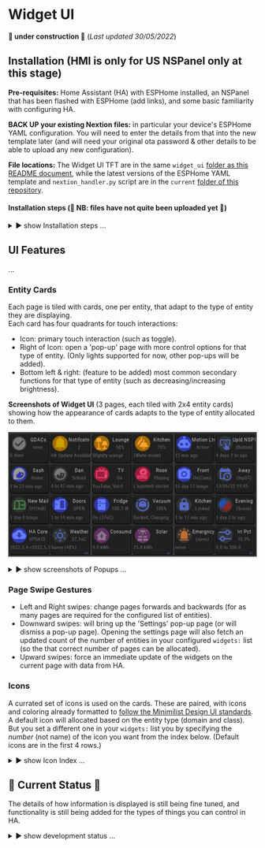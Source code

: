 # Widget UI

**🚧 under construction 🚧**
(_Last updated 30/05/2022_)


## Installation (HMI is only for US NSPanel only at this stage)
**Pre-requisites:**  Home Assistant (HA) with ESPHome installed, an NSPanel that has been flashed with ESPHome (add links), and some basic familiarity with configuring HA.

**BACK UP your existing Nextion files:** in particular your device's ESPHome YAML configuration.  You will need to enter the details from that into the new template later (and will need your original ota password & other details to be able to upload any new configuration).

**File locations:** The Widget UI TFT are in the same `widget_ui` [folder as this README document](/widget_ui), while the latest versions of the ESPHome YAML template and `nextion_handler.py` script are in the `current` [folder of this repository](/current).


#### Installation steps (🚧 NB: files have not quite been uploaded yet 🚧)

<details>
  <summary>▶️ show Installation steps ...</summary>

* Flashing the ESPHome YAML template:
  * Download a copy of the template ESPHome YAML configuration file and fill in your details from your backup configuration into the `substitutions:` section at the top of the file.
  * Using ESPHome addon page in Home Assistant validate the file before installing it to the NSPanel.
  * Once the ESPHome installation is complete, check that NSPanel entities are showing up properly in HA.  You will later need the enitity_ids for `Trigger`, `HA Act`, `HA Set1..5` (from the device page), and `ESPHome: nsp1_send_command` (from `Developer Tools | SERVICES`).  And you will use  `TFT upload button` (to flash the Nextion TFT UI file).

* Home Assistant python script:
  * Copy the `nextion_handler.py` script into the ```<config>/python_scripts/``` folder of your Home Assistant device.
  * If you have never used Python scripts in Home Assistant before, you will have to add a line ```python_script:``` to your ```configuration.yaml```.  ([See HA page on Python scripts](https://www.home-assistant.io/integrations/python_script/).)
  * Add the automation template from the `HA_automation.yaml` file to your own HA configuration (editing the NSPanel entity_ids to match those you noted above if you set a prefix other than `NSP1`).
  * In the `widgets:` section of the automation, add a couple of your own entities to the list as `  - entity: light.kitchen` to get started (you can edit these whenever you want) and `reload automations` for HA to recognise the changes.

* Nextion Widget UI TFT file:
  * Copy the Widget UI TFT file in the location you specified in the `tft_url` of your ESPHome configuration, and rename it to match the filename you set.  Then press the ```TFT upload button``` on the device's page in Home Assistant (that we referred to and located above).
  * Wait for the NSPanel to flash and reboot with the new UI.  (You may have to reboot both HA and the NSPanel after the first installation.)

 --- 
  
</details>


## UI Features
...
### Entity Cards
Each page is tiled with cards, one per entity, that adapt to the type of entity they are displaying.  
Each card has four quadrants for touch interactions:
* Icon: primary touch interaction (such as toggle).
* Right of Icon: open a 'pop-up' page with more control options for that type of entity.  (Only lights supported for now, other pop-ups will be added).
* Bottom left & right: (feature to be added) most common secondary functions for that type of entity (such as decreasing/increasing brightness).  
  

 **Screenshots of Widget UI** (3 pages, each tiled with 2x4 entity cards) showing how the appearance of cards adapts to the type of entity allocated to them.  
   
![Widgets UI screenshots](/widget_ui/Screenshots_Widgets.png "Widget UI screenshots")
 

<details>
  <summary>▶️ show screenshots of Popups ...</summary>

 **Screenshots of current 'popup cards' to support widget entity cards.**  (Where available, popups are triggered by touching the top right quadrant of the enity card). 
   
![Widget Popups](https://github.com/krizkontrolz/Home-Assistant-nextion_handler/blob/main/widget_ui/Screenshots_Popups.png "Widget Popups")

 --- 
  
</details>

### Page Swipe Gestures
* Left and Right swipes: change pages forwards and backwards (for as many pages are required for the configured list of entities).
* Downward swipes: will bring up the 'Settings' pop-up page (or will dismiss a pop-up page).  Opening the settings page will also fetch an updated count of the number of entities in your configured `widgets:` list (so the that correct number of pages can be allocated).
* Upward swipes: force an immediate update of the widgets on the current page with data from HA.

### Icons
A currated set of icons is used on the cards.  These are paired, with icons and coloring already formatted to [follow the Minimilist Design UI standards](/UI_Design/Minimalist/).  A default icon will allocated based on the entity type (domain and class).  But you set a different one in your `widgets:` list you by specifying the _number_ (not name) of the icon you want from the index below. (Default icons are in the first 4 rows.)  
  
<details>
  <summary>▶️ show Icon Index ...</summary>

 **Index of numbering for available icon choices.**  Icons are paired - the off/unhighlighted state is on the left and the on/highlighted version is on the right.  
   
 ![Widget UI Icon index](https://github.com/krizkontrolz/Home-Assistant-nextion_handler/blob/main/widget_ui/Widget_Icons_Index.png "Icon numbering index")

 --- 
  
</details>



## 🚧 Current Status 🚧

The details of how information is displayed is still being fine tuned, and functionality is still being added for the types of things you can control in HA.

 <details>
  <summary>▶️ show development status ...</summary>
 
 At this stage you can use the Widgets to:
* 🔸 easily view information about your smart home;
* 🔸 'toggle' Home Assistant entities (lights, switches, scripts, automations, scenes etc.);
* 🔸 fully control lights (with a 'pop-up card');
* 🔸 read and dismiss HA notifications;
* 🔸 change NSPanel settings.
  
More features are continually being added (as the supported capabilities of the underlying Nextion Hanlder are being developed and expanded).


 --- 
  
</details>
 


